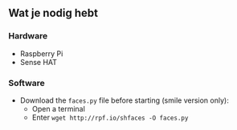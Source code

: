 ## Wat je nodig hebt

### Hardware

- Raspberry Pi
- Sense HAT

### Software

- Download the `faces.py` file before starting (smile version only): 
  - Open a terminal
  - Enter `wget http://rpf.io/shfaces -O faces.py`